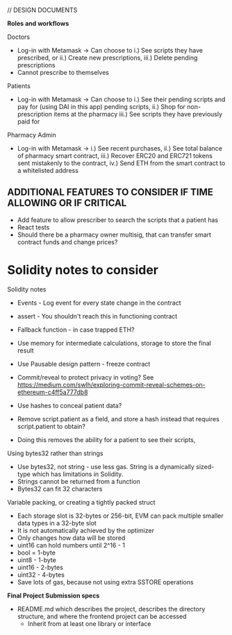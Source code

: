 // DESIGN DOCUMENTS

**Roles and workflows**

Doctors
- Log-in with Metamask -> Can choose to i.) See scripts they have prescribed, or ii.) Create new prescriptions, iii.) Delete pending prescriptions
- Cannot prescribe to themselves

Patients
- Log-in with Metamask -> Can choose to i.) See their pending scripts and pay for (using DAI in this app) pending scripts, ii.) Shop for non-prescription items at the pharmacy iii.) See scripts they have previously paid for

Pharmacy Admin
- Log-in with Metamask -> i.) See recent purchases, ii.) See total balance of pharmacy smart contract, iii.) Recover ERC20 and ERC721 tokens sent mistakenly to the contract, iv.) Send ETH from the smart contract to a whitelisted address

## ADDITIONAL FEATURES TO CONSIDER IF TIME ALLOWING OR IF CRITICAL
- Add feature to allow prescriber to search the scripts that a patient has
- React tests
- Should there be a pharmacy owner multisig, that can transfer smart contract funds and change prices?

# Solidity notes to consider

Solidity notes

- Events - Log event for every state change in the contract
- assert - You shouldn't reach this in functioning contract
- Fallback function - in case trapped ETH?
- Use memory for intermediate calculations, storage to store the final result
- Use Pausable design pattern - freeze contract
- Commit/reveal to protect privacy in voting? See https://medium.com/swlh/exploring-commit-reveal-schemes-on-ethereum-c4ff5a777db8

- Use hashes to conceal patient data?
- Remove script.patient as a field, and store a hash instead that requires script.patient to obtain?
- Doing this removes the ability for a patient to see their scripts, 

Using bytes32 rather than strings
- Use bytes32, not string - use less gas. String is a dynamically sized-type which has limitations in Solidity.
- Strings cannot be returned from a function
- Bytes32 can fit 32 characters

Variable packing, or creating a tightly packed struct
- Each storage slot is 32-bytes or 256-bit, EVM can pack multiple smaller data types in a 32-byte slot
- It is not automatically achieved by the optimizer
- Only changes how data will be stored
- uint16 can hold numbers until 2^16 - 1
- bool = 1-byte
- uint8 - 1-byte
- uint16 - 2-bytes
- uint32 - 4-bytes
- Save lots of gas, because not using extra SSTORE operations

**Final Project Submission specs**
- README.md which describes the project, describes the directory structure, and where the frontend project can be accessed
    - Inherit from at least one library or interface